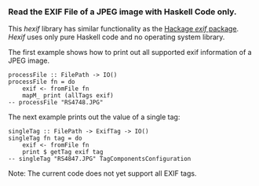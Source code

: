 ### Read the EXIF File of a JPEG image with Haskell Code only.

This *hexif* library has similar functionality as the [Hackage *exif* package](http://hackage.haskell.org/package/exif-3000.0.0/docs/Graphics-Exif.html). *Hexif* uses only pure Haskell code and no operating system library. 

The first example shows how to print out all supported exif information of a JPEG image.

    processFile :: FilePath -> IO()
    processFile fn = do
        exif <- fromFile fn
        mapM_ print (allTags exif)   
    -- processFile "RS4748.JPG"

The next example prints out the value of a single tag:

    singleTag :: FilePath -> ExifTag -> IO()
    singleTag fn tag = do
        exif <- fromFile fn
        print $ getTag exif tag 
    -- singleTag "RS4847.JPG" TagComponentsConfiguration

Note: The current code does not yet support all EXIF tags.
